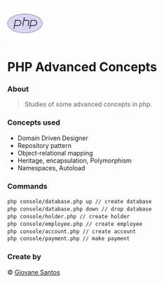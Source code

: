 <img src="./php.png" width="80" height="80" alt="logo">

# PHP Advanced Concepts

### About

> Studies of some advanced concepts in php.

### Concepts used

- Domain Driven Designer
- Repository pattern
- Object-relational mapping
- Heritage, encapsulation, Polymorphism
- Namespaces, Autoload

### Commands

```bash
php console/database.php up // create database
php console/database.php down // drop database
php console/holder.php // create holder
php console/employee.php // create employee
php console/account.php // create account
php console/payment.php // make payment
```

### Create by
© [Giovane Santos](https://giovanesantossilva.github.io/)